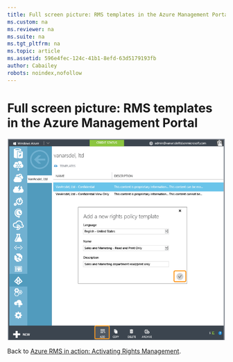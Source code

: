 ```yaml
---
title: Full screen picture: RMS templates in the Azure Management Portal
ms.custom: na
ms.reviewer: na
ms.suite: na
ms.tgt_pltfrm: na
ms.topic: article
ms.assetid: 596e4fec-124c-41b1-8efd-63d5179193fb
author: Cabailey
robots: noindex,nofollow
---
```

# Full screen picture: RMS templates in the Azure Management Portal
![](../Image/AzRMS_TemplatesPortal.png)

Back to [Azure RMS in action: Activating Rights Management](http://technet.microsoft.com/library/jj585026.aspx).

